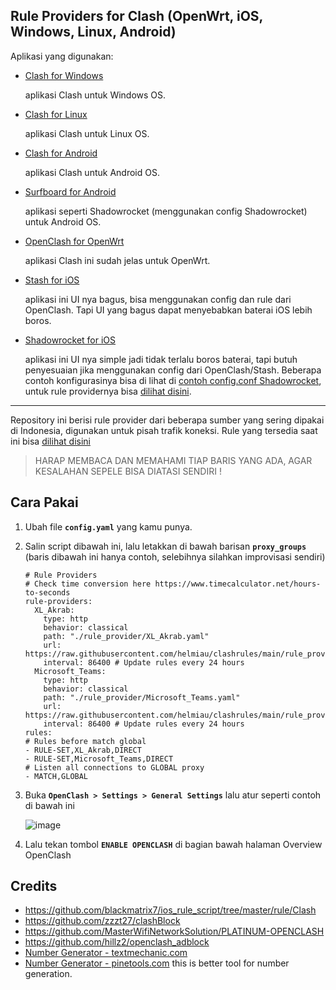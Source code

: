 ## Rule Providers for Clash (OpenWrt, iOS, Windows, Linux, Android)
Aplikasi yang digunakan:
- [Clash for Windows](https://github.com/Fndroid/clash_for_windows_pkg/releases)
    
    aplikasi Clash untuk Windows OS.

- [Clash for Linux](https://github.com/Kr328/clash-tun-for-linux)
    
    aplikasi Clash untuk Linux OS.
    
- [Clash for Android](https://github.com/Kr328/ClashForAndroid)
    
    aplikasi Clash untuk Android OS.
   
- [Surfboard for Android](https://getsurfboard.com)
    
    aplikasi seperti Shadowrocket (menggunakan config Shadowrocket) untuk Android OS.
    
- [OpenClash for OpenWrt](https://github.com/vernesong/OpenClash)
    
    aplikasi Clash ini sudah jelas untuk OpenWrt.
    
- [Stash for iOS](https://apps.apple.com/us/app/stash-rule-based-proxy/id1596063349)
    
    aplikasi ini UI nya bagus, bisa menggunakan config dan rule dari OpenClash. Tapi UI yang bagus dapat menyebabkan baterai iOS lebih boros.

- [Shadowrocket for iOS](https://apps.apple.com/us/app/shadowrocket/id932747118)
    
    aplikasi ini UI nya simple jadi tidak terlalu boros baterai, tapi butuh penyesuaian jika menggunakan config dari OpenClash/Stash. Beberapa contoh konfigurasinya bisa di lihat di [contoh config.conf Shadowrocket](shadowrocket/README.md), untuk rule providernya bisa [dilihat disini](shadowrocket/).
    
---

Repository ini berisi rule provider dari beberapa sumber yang sering dipakai di Indonesia, digunakan untuk pisah trafik koneksi. Rule yang tersedia saat ini bisa [dilihat disini](rule_provider/)

> HARAP MEMBACA DAN MEMAHAMI TIAP BARIS YANG ADA, AGAR KESALAHAN SEPELE BISA DIATASI SENDIRI !

## Cara Pakai
1. Ubah file **`config.yaml`** yang kamu punya.
2. Salin script dibawah ini, lalu letakkan di bawah barisan **`proxy_groups`** (baris dibawah ini hanya contoh, selebihnya silahkan improvisasi sendiri)

    ```
    # Rule Providers
    # Check time conversion here https://www.timecalculator.net/hours-to-seconds
    rule-providers:
      XL_Akrab:
        type: http
        behavior: classical
        path: "./rule_provider/XL_Akrab.yaml"
        url: https://raw.githubusercontent.com/helmiau/clashrules/main/rule_provider/XL_Akrab.yaml
        interval: 86400 # Update rules every 24 hours
      Microsoft_Teams:
        type: http
        behavior: classical
        path: "./rule_provider/Microsoft_Teams.yaml"
        url: https://raw.githubusercontent.com/helmiau/clashrules/main/rule_provider/Microsoft_Teams.yaml
        interval: 86400 # Update rules every 24 hours
    rules:
    # Rules before match global
    - RULE-SET,XL_Akrab,DIRECT
    - RULE-SET,Microsoft_Teams,DIRECT
    # Listen all connections to GLOBAL proxy
    - MATCH,GLOBAL
    ```

4. Buka **`OpenClash > Settings > General Settings`** lalu atur seperti contoh di bawah ini

    ![image](https://user-images.githubusercontent.com/20932301/174243963-ae34021c-570d-4847-b693-9ed733ae18b3.png)

5. Lalu tekan tombol **``ENABLE OPENCLASH``** di bagian bawah halaman Overview OpenClash

## Credits
- https://github.com/blackmatrix7/ios_rule_script/tree/master/rule/Clash
- https://github.com/zzzt27/clashBlock
- https://github.com/MasterWifiNetworkSolution/PLATINUM-OPENCLASH
- https://github.com/hillz2/openclash_adblock
- [Number Generator - textmechanic.com](https://textmechanic.com/text-tools/numeration-tools/generate-list-numbers/)
- [Number Generator - pinetools.com](https://pinetools.com/generate-list-numbers) this is better tool for number generation.

